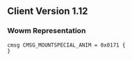 ## Client Version 1.12

### Wowm Representation
```rust,ignore
cmsg CMSG_MOUNTSPECIAL_ANIM = 0x0171 {
}

```
